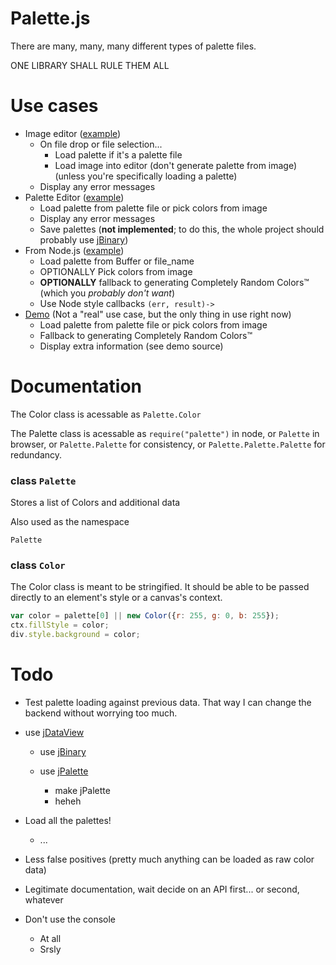 
# Palette.js

There are many, many, many different types of palette files.

ONE LIBRARY SHALL RULE THEM ALL

# Use cases

* Image editor ([example]())
	* On file drop or file selection...
		* Load palette if it's a palette file
		* Load image into editor (don't generate palette from image) (unless you're specifically loading a palette)
	* Display any error messages
* Palette Editor ([example]())
	* Load palette from palette file or pick colors from image
	* Display any error messages
	* Save palettes (**not implemented**; to do this, the whole project should probably use [jBinary](https://github.com/jDataView/jBinary))
* From Node.js ([example]())
	* Load palette from Buffer or file_name
	* OPTIONALLY Pick colors from image
	* **OPTIONALLY** fallback to generating Completely Random Colors™ (which you *probably don't want*)
	* Use Node style callbacks `(err, result)->`
* [Demo](1j01.github.io/palette.js/) (Not a "real" use case, but the only thing in use right now)
	* Load palette from palette file or pick colors from image
	* Fallback to generating Completely Random Colors™
	* Display extra information (see demo source)

# Documentation

The Color class is acessable as `Palette.Color`

The Palette class is acessable as `require("palette")` in node, or `Palette` in browser, or `Palette.Palette` for consistency, or `Palette.Palette.Palette` for redundancy.

### class `Palette`
Stores a list of Colors and additional data

Also used as the namespace

`Palette`

### class `Color`
The Color class is meant to be stringified. It should be able to be passed directly to an element's style or a canvas's context.
```javascript
var color = palette[0] || new Color({r: 255, g: 0, b: 255});
ctx.fillStyle = color;
div.style.background = color;
```

# Todo


* Test palette loading against previous data. That way I can change the backend without worrying too much.


* use [jDataView](https://github.com/jDataView/jDataView)
	
	* use [jBinary](https://github.com/jDataView/jBinary)

	* use [jPalette](https://github.com/1j01/jPalette)
		* make jPalette
		* heheh


* Load all the palettes!
	* ...

* Less false positives (pretty much anything can be loaded as raw color data)


* Legitimate documentation, wait decide on an API first... or second, whatever



* Don't use the console
	* At all
	* Srsly
   
